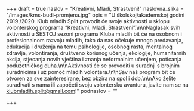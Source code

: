 +++
draft = true
naslov = "Kreativni, Mladi, Strastveni!"
naslovna_slika = "/images/kms-budi-promjena.jpg"
opis = "U školskoj/akademskoj godini 2019./2020. Klub mladih Split provodit će svoje aktivnosti u sklopu volonterskog programa “Kreativni, Mladi, Strastveni”.\n\nNaglasak svih aktivnosti u ŠESTOJ sezoni programa Kluba mladih bit će na osobnom i profesionalnom razvoju mladih, tako da nas očekuje mnogo predavanja, edukacija i druženja na temu psihologije, osobnog rasta, mentalnog zdravlja, volontiranja, društveno korisnog učenja, ekologije, humanitarnih akcija, stjecanja novih vještina i znanja neformalnim učenjem, poticanja poduzetničkog duha.\n\nAktivnosti će se provoditi u suradnji s brojnim suradnicima i uz pomoć mladih volontera.\n\nSav naš program bit će otvoren za sve zainteresirane, bez obzira na spol i dob.\n\nAko želite surađivati s nama ili započeti svoju volontersku avanturu, javite nam se na klubmladih.split@gmail.com!"
podnaslov = ""

+++
